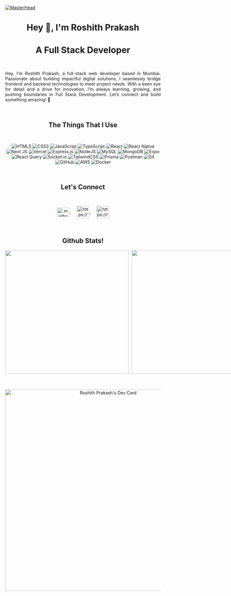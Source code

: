 [![MasterHead](https://res.cloudinary.com/do8rpl9l4/image/upload/v1738663196/linkedinbanner_qaz9j7.png)](https://github.com/roshith-prakash)

<h1 align="center">Hey 👋, I'm Roshith Prakash </h1>
<h1 align="center">A Full Stack Developer</h1>

<br/>

<p align="justify">
Hey, I’m Roshith Prakash, a full-stack web developer based in Mumbai. Passionate about building impactful digital solutions, I seamlessly bridge frontend and backend technologies to meet project needs. With a keen eye for detail and a drive for innovation, I’m always learning, growing, and pushing boundaries in Full Stack Development. Let’s connect and build something amazing! 🚀
</p>
<br/>

<h2 align="center">The Things That I Use</h3>
<br/>

<div align="center">

![HTML5](https://img.shields.io/badge/html5-%23E34F26.svg?style=for-the-badge&logo=html5&logoColor=white)
![CSS3](https://img.shields.io/badge/css3-%231572B6.svg?style=for-the-badge&logo=css3&logoColor=white)
![JavaScript](https://img.shields.io/badge/javascript-%23323330.svg?style=for-the-badge&logo=javascript&logoColor=%23F7DF1E)
![TypeScript](https://img.shields.io/badge/typescript-%23007ACC.svg?style=for-the-badge&logo=typescript&logoColor=white)
![React](https://img.shields.io/badge/react-%2320232a.svg?style=for-the-badge&logo=react&logoColor=%2361DAFB)
![React Native](https://img.shields.io/badge/react_native-%2320232a.svg?style=for-the-badge&logo=react&logoColor=%2361DAFB)
![Next JS](https://img.shields.io/badge/Next-black?style=for-the-badge&logo=next.js&logoColor=white)
![Vercel](https://img.shields.io/badge/vercel-%23000000.svg?style=for-the-badge&logo=vercel&logoColor=white)
![Express.js](https://img.shields.io/badge/express.js-%23404d59.svg?style=for-the-badge&logo=express&logoColor=%2361DAFB)
![NodeJS](https://img.shields.io/badge/node.js-6DA55F?style=for-the-badge&logo=node.js&logoColor=white)
![MySQL](https://img.shields.io/badge/mysql-4479A1.svg?style=for-the-badge&logo=mysql&logoColor=white)
![MongoDB](https://img.shields.io/badge/MongoDB-%234ea94b.svg?style=for-the-badge&logo=mongodb&logoColor=white)
![Expo](https://img.shields.io/badge/expo-1C1E24?style=for-the-badge&logo=expo&logoColor=#D04A37)
![React Query](https://img.shields.io/badge/-React%20Query-FF4154?style=for-the-badge&logo=react%20query&logoColor=white)
![Socket.io](https://img.shields.io/badge/Socket.io-black?style=for-the-badge&logo=socket.io&badgeColor=010101)
![TailwindCSS](https://img.shields.io/badge/tailwindcss-%2338B2AC.svg?style=for-the-badge&logo=tailwind-css&logoColor=white)
![Prisma](https://img.shields.io/badge/Prisma-3982CE?style=for-the-badge&logo=Prisma&logoColor=white)
![Postman](https://img.shields.io/badge/Postman-FF6C37?style=for-the-badge&logo=postman&logoColor=white)
![Git](https://img.shields.io/badge/git-%23F05033.svg?style=for-the-badge&logo=git&logoColor=white)
![GitHub](https://img.shields.io/badge/github-%23121011.svg?style=for-the-badge&logo=github&logoColor=white)
![AWS](https://img.shields.io/badge/AWS-%23FF9900.svg?style=for-the-badge&logo=amazon-aws&logoColor=white)
![Docker](https://img.shields.io/badge/docker-%230db7ed.svg?style=for-the-badge&logo=docker&logoColor=white)

</div>

</div>
<br/>
<h2 align="center">Let's Connect</h3>
<br/>
<p align="center">
    <a href="mailto:roshithprakash07@gmail.com" target="blank">
        <img 
            align="center" 
            src="https://res.cloudinary.com/do8rpl9l4/image/upload/v1708360066/Github%20readme/tssiox9knhu5aemugrko.png" 
            alt="mailto:roshithprakash07@gmail.com" height="30" width="40" />
    </a>
    &nbsp;&nbsp;&nbsp;&nbsp;
    <a href="https://www.linkedin.com/in/roshith-prakash" target="blank">
        <img 
            align="center" 
            src="https://res.cloudinary.com/do8rpl9l4/image/upload/v1708370556/Github%20readme/zmfqqkaowtyy3gfczjvo.webp" 
            alt="https://www.linkedin.com/in/roshith-prakash" height="40" width="40" />
    </a> 
    &nbsp;&nbsp;&nbsp;&nbsp;
    <a href="https://roshithprakash.vercel.app/" target="blank">
        <img 
            align="center" 
            src="https://res.cloudinary.com/do8rpl9l4/image/upload/v1722840339/internet_tu1esy.png" 
            alt="https://roshithprakash.vercel.app/" height="40" width="40" />
    </a>
</p>

<br/>

<h2 align="center">Github Stats!</h3>

<div style="display:flex; gap:10px;">

<img src="https://github-readme-stats.vercel.app/api?username=roshith-prakash&theme=dark&hide_border=false&include_all_commits=false&count_private=true" width=400/>

<img src="https://github-readme-stats.vercel.app/api/top-langs/?username=roshith-prakash&theme=dark&hide_border=false&include_all_commits=true&count_private=true&layout=compact" width=400/>

</div>

<p align="center" style="padding-top:20">
<br/>
<a href="https://app.daily.dev/roshithprakash"><img src="https://api.daily.dev/devcards/v2/xNJYfzuVZHaChn2Yw8mf8.png?r=pd0&type=wide" width="652" alt="Roshith Prakash's Dev Card"/></a>
</p>
